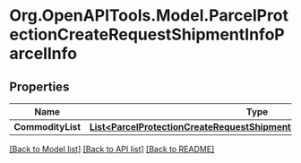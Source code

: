 
# Org.OpenAPITools.Model.ParcelProtectionCreateRequestShipmentInfoParcelInfo

## Properties

Name | Type | Description | Notes
------------ | ------------- | ------------- | -------------
**CommodityList** | [**List&lt;ParcelProtectionCreateRequestShipmentInfoParcelInfoCommodityList&gt;**](ParcelProtectionCreateRequestShipmentInfoParcelInfoCommodityList.md) |  | [optional] 

[[Back to Model list]](../README.md#documentation-for-models)
[[Back to API list]](../README.md#documentation-for-api-endpoints)
[[Back to README]](../README.md)

